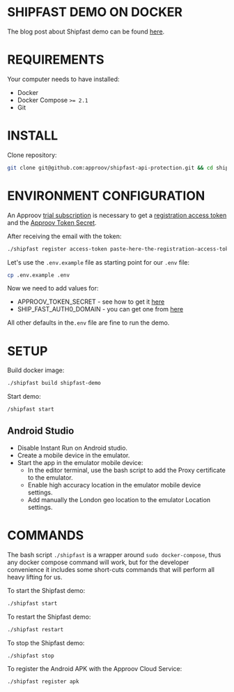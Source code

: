 # SHIPFAST DEMO ON DOCKER

The blog post about Shipfast demo can be found [here](https://blog.approov.io/tag/a-series-shipfast).


# REQUIREMENTS

Your computer needs to have installed:

* Docker
* Docker Compose `>= 2.1`
* Git


# INSTALL

Clone repository:

```bash
git clone git@github.com:approov/shipfast-api-protection.git && cd shipfast-api-protection
```


# ENVIRONMENT CONFIGURATION

An Approov [trial subscription](https://info.approov.io/demo) is necessary to get a [registration access token](https://approov.io/docs/starthere.html#app-registration) and the [Approov Token Secret](https://approov.io/docs/starthere.html#setup).

After receiving the email with the token:

```bash
./shipfast register access-token paste-here-the-registration-access-token
```

Let's use the `.env.example` file as starting point for our `.env` file:

```bash
cp .env.example .env
```

Now we need to add values for:

* APPROOV_TOKEN_SECRET - see how to get it [here](https://approov.io/docs/starthere.html#setup)
* SHIP_FAST_AUTH0_DOMAIN - you can get one from [here](https://auth0.com/)

All other defaults in the`.env` file are fine to run the demo.


# SETUP

Build docker image:

```bash
./shipfast build shipfast-demo
```

Start demo:

```bash
/shipfast start
```

## Android Studio

* Disable Instant Run on Android studio.
* Create a mobile device in the emulator.
* Start the app in the emulator mobile device:
    + In the editor terminal, use the bash script to add the Proxy certificate to the emulator.
    + Enable high accuracy location in the emulator mobile device settings.
    + Add manually the London geo location to the emulator Location settings.


# COMMANDS

The bash script `./shipfast` is a wrapper around `sudo docker-compose`, thus any
docker compose command will work, but for the developer convenience it includes
some short-cuts commands that will perform all heavy lifting for us.

To start the Shipfast demo:

```bash
./shipfast start
```

To restart the Shipfast demo:

```bash
./shipfast restart
```

To stop the Shipfast demo:

```bash
./shipfast stop
```

To register the Android APK with the Approov Cloud Service:

```bash
./shipfast register apk
```
